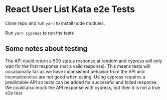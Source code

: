 # React User List Kata e2e Tests

clone repo and run `yarn` to install node modules.

Run `yarn cypress` to run the tests

## Some notes about testing

The API could return a 500 status response at random and cypress will only wait for the first response (not a valid response).
This means tests will occasionally fail as we have inconsistent behavior from the API and inconsistencies are not good when esting. Using cypress requires a predictable API so tests can be added for successful and failed response.
We could also mock the API response with cypress, but then it is not a true e2e test
